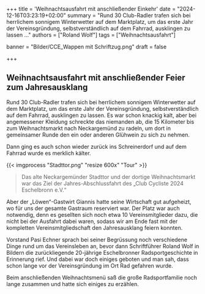 +++
title = 'Weihnachtsausfahrt mit anschließender Einkehr'
date = "2024-12-16T03:23:19+02:00"
summary = "Rund 30 Club-Radler trafen sich bei herrlichem sonnigem Winterwetter auf dem Marktplatz, um das erste Jahr der Vereinsgründung, selbstverständlich auf dem Fahrrad, ausklingen zu lassen ..."
authors = ["Roland Wolf"]
tags = ["Weihnachtsausfahrt"]

banner = "Bilder/CCE_Wappen mit Schriftzug.png"
draft = false

+++
## Weihnachtsausfahrt mit anschließender Feier zum Jahresausklang

Rund 30 Club-Radler trafen sich bei herrlichem sonnigem Winterwetter auf dem Marktplatz, um das erste Jahr der Vereinsgründung, selbstverständlich auf dem Fahrrad, ausklingen zu lassen. Es war schon knackig kalt, aber bei angemessener Kleidung schreckte das niemanden ab, die 15 Kilometer bis zum Weihnachtsmarkt nach Neckargemünd zu radeln, um dort in gemeinsamer Runde den ein oder anderen Glühwein zu sich zu nehmen.

Dann ging es auch schon wieder zurück ins Schreinerdorf und auf dem Fahrrad wurde es merklich kälter.

{{< imgprocess "Stadttor.png" "resize 600x" "Tour" >}}

> Das alte Neckargemünder Stadttor und der dortige Weihnachtsmarkt war das Ziel der Jahres-Abschlussfahrt des „Club Cycliste 2024 Eschelbronn e.V.“

Aber der „Löwen“-Gastwirt Giannis hatte seine Wirtschaft gut aufgeheizt, wo für uns der gesamte Gastraum reserviert war. Der Platz war auch notwendig, denn es gesellten sich noch etwa 10 Vereinsmitglieder dazu, die nicht bei der Ausfahrt dabei waren, sodass wir am Ende fast mit der kompletten Vereinsmitgliedschaft den Jahresausklang feiern konnten.

Vorstand Pasi Echner sprach bei seiner Begrüssung noch verschiedene Dinge rund um das Vereinsleben an, bevor dann Schriftführer Roland Wolf in Bildern die zurückliegende 20-jährige Eschelbronner Radsportgeschichte in Erinnerung rief. Und dabei war doch einiges geboten und man sah, dass schon lange vor der Vereinsgründung im Ort Rad gefahren wurde. 

Beim anschließenden Weihnachtsmenü saß die große Radsportfamilie noch lange zusammen und hatte sich einiges zu erzählen.
